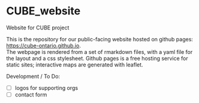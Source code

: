 # CUBE_website
Website for CUBE project

This is the repository for our public-facing website hosted on github pages: https://cube-ontario.github.io.  
The webpage is rendered from a set of rmarkdown files, with a yaml file for the layout and a css stylesheet.
Github pages is a free hosting service for static sites; interactive maps are generated with leaflet. 

Development / To Do:
-[ ] logos for supporting orgs
-[ ] contact form
